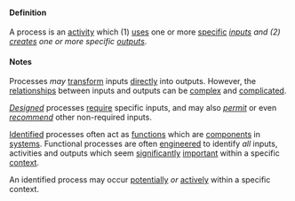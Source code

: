 #### Definition

A process is an [activity](https://github.com/gcassel/Modular-Organization-Terminology/blob/master/terms/activity.md) which (1) [uses](https://github.com/gcassel/Modular-Organization-Terminology/blob/master/terms/use.md) one or more [specific](https://github.com/gcassel/Modular-Organization-Terminology/blob/master/terms/specific.md) *[inputs](https://github.com/gcassel/Modular-Organization-Terminology/blob/master/terms/input.md) and (2) [creates](https://github.com/gcassel/Modular-Organization-Terminology/blob/master/terms/create.md) one or more specific [outputs](https://github.com/gcassel/Modular-Organization-Terminology/blob/master/terms/output.md)*.  

#### Notes

Processes *may* [transform](https://github.com/gcassel/Modular-Organization-Terminology/blob/master/terms/transform.md) inputs [directly](https://github.com/gcassel/Modular-Organization-Terminology/blob/master/terms/direct.md) into outputs.  However, the [relationships](https://github.com/gcassel/Modular-Organization-Terminology/blob/master/terms/relationship.md) between inputs and outputs can be [complex](https://github.com/gcassel/Modular-Organization-Terminology/blob/master/terms/complex.md) and [complicated](https://github.com/gcassel/Modular-Organization-Terminology/blob/master/terms/complicate.md).
 
*[Designed](https://github.com/gcassel/Modular-Organization-Terminology/blob/master/terms/design.md)* processes [require](https://github.com/gcassel/Modular-Organization-Terminology/blob/master/terms/require.md) specific inputs, and may also *[permit](https://github.com/gcassel/Modular-Organization-Terminology/blob/master/terms/permit.md)* or even *[recommend](https://github.com/gcassel/Modular-Organization-Terminology/blob/master/terms/recommendation.md)* other non-required inputs.
 
[Identified](https://github.com/gcassel/Modular-Organization-Terminology/blob/master/terms/identify.md) processes often act as [functions](https://github.com/gcassel/Modular-Organization-Terminology/blob/master/terms/function.md) which are [components](https://github.com/gcassel/Modular-Organization-Terminology/blob/master/terms/component.md) in [systems](https://github.com/gcassel/Modular-Organization-Terminology/blob/master/terms/system.md).  Functional processes are often [engineered](https://github.com/gcassel/Modular-Organization-Terminology/blob/master/terms/engineering.md) to identify *all* inputs, activities and outputs which seem [significantly](https://github.com/gcassel/Modular-Organization-Terminology/blob/master/terms/significance.md) [important](https://github.com/gcassel/Modular-Organization-Terminology/blob/master/terms/importance.md) within a specific [context](https://github.com/gcassel/Modular-Organization-Terminology/blob/master/terms/context.md).

An identified process may occur [potentially](https://github.com/gcassel/Modular-Organization-Terminology/blob/master/terms/potential.md) *or* [actively](https://github.com/gcassel/Modular-Organization-Terminology/blob/master/terms/active.md) within a specific context. 
